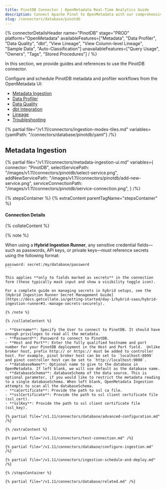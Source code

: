 ```yaml
---
title: PinotDB Connector | OpenMetadata Real-Time Analytics Guide
description: Connect Apache Pinot to OpenMetadata with our comprehensive database connector guide. Setup instructions, configuration examples, and metadata extraction tips.
slug: /connectors/database/pinotdb
---
```


{% connectorDetailsHeader
name="PinotDB"
stage="PROD"
platform="OpenMetadata"
availableFeatures=["Metadata", "Data Profiler", "Data Quality", "dbt", "View Lineage", "View Column-level Lineage", "Sample Data", "Auto-Classification"]
unavailableFeatures=["Query Usage", "Owners", "Tags", "Stored Procedures"]
/ %}

In this section, we provide guides and references to use the PinotDB connector.

Configure and schedule PinotDB metadata and profiler workflows from the OpenMetadata UI:

- [Metadata Ingestion](#metadata-ingestion)
- [Data Profiler](/how-to-guides/data-quality-observability/profiler/workflow)
- [Data Quality](/how-to-guides/data-quality-observability/quality)
- [dbt Integration](/connectors/ingestion/workflows/dbt)
- [Lineage](/how-to-guides/data-lineage/workflow)
- [Troubleshooting](/connectors/database/pinotdb/troubleshooting)

{% partial file="/v1.11/connectors/ingestion-modes-tiles.md" variables={yamlPath: "/connectors/database/pinotdb/yaml"} /%}

## Metadata Ingestion

{% partial 
  file="/v1.11/connectors/metadata-ingestion-ui.md" 
  variables={
    connector: "PinotDB", 
    selectServicePath: "/images/v1.11/connectors/pinotdb/select-service.png",
    addNewServicePath: "/images/v1.11/connectors/pinotdb/add-new-service.png",
    serviceConnectionPath: "/images/v1.11/connectors/pinotdb/service-connection.png",
} 
/%}

{% stepsContainer %}
{% extraContent parentTagName="stepsContainer" %}

#### Connection Details

{% collateContent %}

{% note %} 

When using a **Hybrid Ingestion Runner**, any sensitive credential fields—such as passwords, API keys, or private keys—must reference secrets using the following format: 

```
password: secret:/my/database/password
``` 

This applies **only to fields marked as secrets** in the connection form (these typically mask input and show a visibility toggle icon). 

For a complete guide on managing secrets in hybrid setups, see the [Hybrid Ingestion Runner Secret Management Guide](https://docs.getcollate.io/getting-started/day-1/hybrid-saas/hybrid-ingestion-runner#3.-manage-secrets-securely).

{% /note %}

{% /collateContent %}

- **Username**: Specify the User to connect to PinotDB. It should have enough privileges to read all the metadata.
- **Password**: Password to connect to PinotDB.
- **Host and Port**: Enter the fully qualified hostname and port number for your PinotDB deployment in the Host and Port field.  Unlike broker host, prefix http:// or https:// must be added to controller host. For example, pinot broker host can be set to `localhost:8099` and pinot controller host can be set to `http://localhost:9000`.
- **databaseName**: Optional name to give to the database in OpenMetadata. If left blank, we will use default as the database name.
- **databaseSchema**: databaseSchema of the data source. This is optional parameter, if you would like to restrict the metadata reading to a single databaseSchema. When left blank, OpenMetadata Ingestion attempts to scan all the databaseSchema.
- **caCertificate**: Provide the path to ssl ca file.
- **sslCertificate**: Provide the path to ssl client certificate file (ssl_cert).
- **sslKey**: Provide the path to ssl client certificate file (ssl_key).

{% partial file="/v1.11/connectors/database/advanced-configuration.md" /%}

{% /extraContent %}

{% partial file="/v1.11/connectors/test-connection.md" /%}

{% partial file="/v1.11/connectors/database/configure-ingestion.md" /%}

{% partial file="/v1.11/connectors/ingestion-schedule-and-deploy.md" /%}

{% /stepsContainer %}

{% partial file="/v1.11/connectors/database/related.md" /%}
